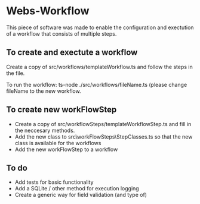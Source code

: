 # Webs-Workflow
This piece of software was made to enable the configuration and exectution of a workflow that consists of multiple steps.


## To create and exectute a workflow
Create a copy of src/workflows/templateWorkflow.ts and follow the steps in the file.

To run the workflow: ts-node ./src/workflows/fileName.ts (please change fileName to the new workflow.

## To create new workFlowStep
- Create a copy of src/workflowSteps/templateWorkflowStep.ts and fill in the neccesary methods.
- Add the new class to src\workFlowSteps\StepClasses.ts so that the new class is available for the workflows
- Add the new workFlowStep to a workflow

## To do
- Add tests for basic functionality 
- Add a SQLite / other method for execution logging
- Create a generic way for field validation (and type of)





